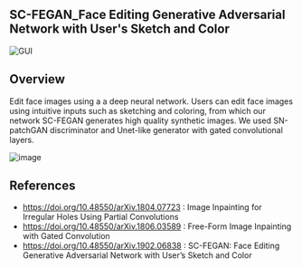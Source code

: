 ## SC-FEGAN_Face Editing Generative Adversarial Network with User's Sketch and Color
![GUI](https://user-images.githubusercontent.com/112108580/194565225-8a8ed270-0baa-468d-8d72-d3bc48404f8a.gif)

## Overview
Edit face images using a a deep neural network. Users can edit face images using intuitive inputs such as sketching and coloring, from which our network SC-FEGAN generates high quality synthetic images. We used SN-patchGAN discriminator and Unet-like generator with gated convolutional layers.

![image](https://user-images.githubusercontent.com/112108580/206371878-32cca246-69ad-4a1e-a00d-979975a69821.png)





## References 

* https://doi.org/10.48550/arXiv.1804.07723 : Image Inpainting for Irregular Holes Using Partial Convolutions
* https://doi.org/10.48550/arXiv.1806.03589 : Free-Form Image Inpainting with Gated Convolution                                                  
* https://doi.org/10.48550/arXiv.1902.06838 : SC-FEGAN: Face Editing Generative Adversarial Network with User’s Sketch and Color

